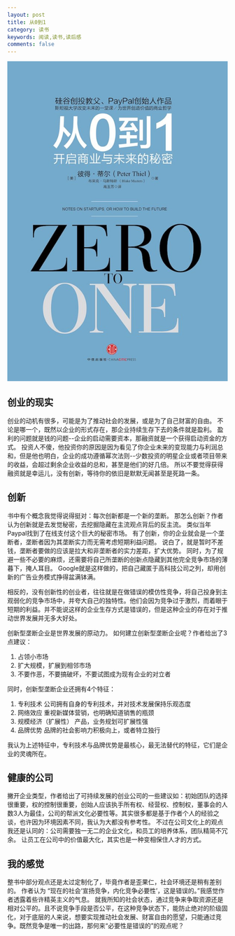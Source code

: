 ```yaml
---
layout: post
title: 从0到1
category: 读书
keywords: 阅读,读书,读后感
comments: false
---
```


![book](/assets/img/books/zerotoone.jpg)

## 创业的现实
创业的动机有很多，可能是为了推动社会的发展，或是为了自己财富的自由。
不论是哪一个，既然以企业的形式存在，那企业持续生存下去的条件就是盈利。
盈利的问题就是钱的问题--企业的启动需要资本，那融资就是一个获得启动资金的方式。
投资人不傻，他投资你的原因是因为看见了你企业未来的变现能力与利润总和，但是他也明白，企业的成功遵循幂次法则--少数投资的明星企业或者项目带来的收益，会超过剩余企业收益的总和，甚至是他们的好几倍。
所以不要觉得获得融资就是幸运儿，没有创新，等待你的依旧是默默无闻甚至是死路一条。

## 创新
书中有个概念我觉得说得挺对：每次创新都是一个新的垄断。
那怎么创新？作者认为创新就是去发觉秘密，去挖掘隐藏在主流观点背后的反主流。
类似当年Paypal找到了在线支付这个巨大的秘密市场。
有了创新，你的企业就会是一个垄断者，垄断者因为其垄断实力而无需考虑短期利益问题。
说白了，就是暂时不差钱，垄断者要做的应该是拉大和非垄断者的实力差距，扩大优势。
同时，为了规避一些不必要的麻烦，还需要将自己所垄断的创新点隐藏到其他完全竞争市场的薄暮下，掩人耳目。
Google就是这样做的，把自己藏匿于高科技公司之列，却用创新的广告业务模式挣得盆满钵满。

相反的，没有创新性的创业者，往往就是在做错误的模仿性竞争，将自己投身到主观弱化的竞争市场中，并夸大自己的独特性。他们会因为竞争过于激烈，而着眼于短期的利益。并不能说这样的企业生存方式是错误的，但是这种企业的存在对于推动世界发展并无多大好处。

创新型垄断企业是世界发展的原动力。
如何建立创新型垄断企业呢？作者给出了3点建议：
1. 占领小市场
2. 扩大规模，扩展到相邻市场
3. 不要作恶，不要搞破坏，不要试图成为现有企业的对立者

同时，创新型垄断企业还拥有4个特征：
1. 专利技术
公司拥有自身的专利技术，并对技术发展保持乐观态度
2. 网络效应
重视新媒体营销，也明确知道销售的瓶颈
3. 规模经济（扩展性）
产品，业务规划可扩展性强
4. 品牌优势
品牌的社会影响力积极向上，或者特立独行

我认为上述特征中，专利技术与品牌优势是最核心，最无法替代的特征，它们是企业的灵魂所在。

## 健康的公司
撇开企业类型，作者给出了可持续发展的创业公司的一些建议如：初始团队的选择很重要，权的控制很重要，创始人应该执手所有权、经营权、控制权，董事会的人数3人为最佳，公司的帮派文化必要性等。其实很多都是基于作者个人的经验之谈，也许因为环境因素不同，我认为大都没有参考性。
不过在公司文化上的观点我还是认同的：公司需要独一无二的企业文化，和员工的培养体系，团队精简不冗余。
让员工在公司中的价值最大化，其实也是一种变相保住人才的方式。

## 我的感觉
整书中部分观点还是太过定制化了，毕竟作者是歪果仁，社会环境还是稍有差别的。
作者认为 “现在的社会‘宣扬竞争，内化竞争必要性’，这是错误的。”我感觉作者透露着些许精英主义的气息。
就我所知的社会状态，通过竞争来争取资源还是相对公平的。且不说竞争手段是否公平，在这种竞争状态下，能防止绝对的阶级固化，对于底层的人来说，想要实现推动社会发展、财富自由的愿望，只能通过竞争。既然竞争是唯一的出路，那何来“必要性是错误的”的观点呢？
